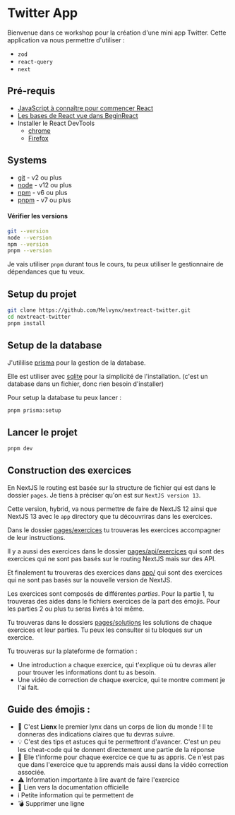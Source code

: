 # Twitter App

Bienvenue dans ce workshop pour la création d'une mini app Twitter. Cette application
va nous permettre d'utiliser :

- `zod`
- `react-query`
- `next`

## Pré-requis

- [JavaScript à connaître pour commencer React](https://codelynx.dev/posts/javascript-known-to-start-react)
- [Les bases de React vue dans BeginReact](https://codelynx.dev/beginreact)
- Installer le React DevTools
  - [chrome](https://chrome.google.com/webstore/detail/react-developer-tools/fmkadmapgofadopljbjfkapdkoienihi?hl=en)
  - [Firefox](https://addons.mozilla.org/en-US/firefox/addon/react-devtools/)

## Systems

- [git](https://git-scm.com/downloads) - v2 ou plus
- [node](https://nodejs.org/en/) - v12 ou plus
- [npm](https://nodejs.org/en/) - v6 ou plus
- [pnpm](https://pnpm.io/installation) - v7 ou plus

#### Vérifier les versions

```bash
git --version
node --version
npm --version
pnpm --version
```

Je vais utiliser `pnpm` durant tous le cours, tu peux utiliser le gestionnaire
de dépendances que tu veux.

## Setup du projet

```bash
git clone https://github.com/Melvynx/nextreact-twitter.git
cd nextreact-twitter
pnpm install
```

## Setup de la database

J'utililise [prisma](https://www.prisma.io/) pour la gestion de la database.

Elle est utiliser avec [sqlite](https://www.sqlite.org/index.html) pour la simplicité
de l'installation. (c'est un database dans un fichier, donc rien besoin d'installer)

Pour setup la database tu peux lancer :

```bash
pnpm prisma:setup
```

## Lancer le projet

```bash
pnpm dev
```

## Construction des exercices

En NextJS le routing est basée sur la structure de fichier qui est dans le dossier `pages`.
Je tiens à préciser qu'on est sur `NextJS version 13`.

Cette version, hybrid, va nous permettre de faire de NextJS 12 ainsi que NextJS 13 avec le `app` directory que tu découvriras dans les exercices.

Dans le dossier [pages/exercices](./pages/exercices) tu trouveras les exercices accompagner
de leur instructions.

Il y a aussi des exercices dans le dossier [pages/api/exercices](./pages/api/exercices) qui
sont des exercices qui ne sont pas basés sur le routing NextJS mais sur des API.

Et finalement tu trouveras des exercices dans [app/](./app) qui sont des exercices
qui ne sont pas basés sur la nouvelle version de NextJS.

Les exercices sont composés de différentes _parties_. Pour la partie 1, tu trouveras
des aides dans le fichiers exercices de la part des émojis. Pour les parties 2 ou plus
tu seras livrés à toi même.

Tu trouveras dans le dossiers [pages/solutions](./pages/solutions) les solutions de
chaque exercices et leur parties. Tu peux les consulter si tu bloques sur un exercice.

Tu trouveras sur la plateforme de formation :

- Une introduction a chaque exercice, qui t'explique où tu devras aller pour trouver
  les informations dont tu as besoin.
- Une vidéo de correction de chaque exercice, qui te montre comment je l'ai fait.

## Guide des émojis :

- 🦁 C'est **Lienx** le premier lynx dans un corps de lion du monde ! Il te donneras
  des indications claires que tu devras suivre.
- 💡 C'est des tips et astuces qui te permettront d'avancer. C'est un peu les cheat-code
  qui te donnent directement une partie de la réponse
- 💌 Elle t'informe pour chaque exercice ce que tu as appris. Ce n'est pas que dans
  l'exercice que tu apprends mais aussi dans la vidéo correction associée.
- ⚠️ Information importante à lire avant de faire l'exercice
- 📖 Lien vers la documentation officielle
- ℹ️ Petite information qui te permettent de
- 💣 Supprimer une ligne
